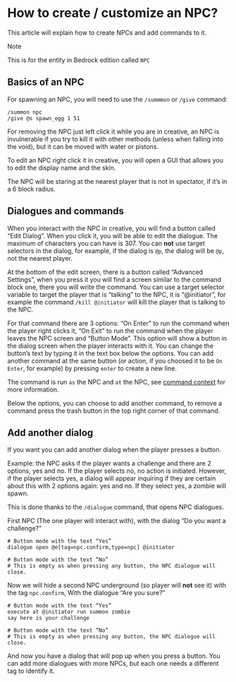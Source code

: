 # How to create / customize an NPC?
This article will explain how to create NPCs and add commands to it.

> [!NOTE]
> This is for the entity in Bedrock edition called `NPC`

## Basics of an NPC

For spawning an NPC, you will need to use the `/summmon` or `/give` command:

    /summon npc
    /give @s spawn_egg 1 51

For removing the NPC just left click it while you are in creative, an NPC is invulnerable if you try to kill it with other methods (unless when falling into the void), but it can be moved with water or pistons.

To edit an NPC right click it in creative, you will open a GUI that allows you to edit the display name and the skin.

The NPC will be staring at the nearest player that is not in spectator, if it’s in a 6 block radius.

## Dialogues and commands

When you interact with the NPC in creative, you will find a button called “Edit Dialog”. When you click it, you will be able to edit the dialogue. The maximum of characters you can have is 307.
You can **not** use target selectors in the dialog, for example, if the dialog is `@p`, the dialog will be `@p`, not the nearest player.

At the bottom of the edit screen, there is a button called “Advanced Settings”, when you press it you will find a screen similar to the command block one, there you will write the command.
You can use a target selector variable to target the player that is “talking” to the NPC, it is “@initiator”, for example the command `/kill @initiator` will kill the player that is talking to the NPC.

For that command there are 3 options: “On Enter” to run the command when the player right clicks it, “On Exit” to run the command when the player leaves the NPC screen and “Button Mode”. 
This option will show a button in the dialog screen when the player interacts with it. You can change the button’s text by typing it in the text box below the options.
You can add another command at the same button (or action, if you choosed it to be `On Enter`, for example) by pressing `enter` to create a new line.

The command is run `as` the NPC and `at` the NPC, see [command context](wiki/questions/commandcontext) for more information.

Below the options, you can choose to add another command, to remove a command press the trash button in the top right corner of that command.

## Add another dialog
If you want you can add another dialog when the player presses a button.

Example: the NPC asks if the player wants a challenge and there are 2 options, yes and no. If the player selects no, no action is initiated. However, if the player selects yes, a dialog will appear inquiring if they are certain about this with 2 options again: yes and no. If they select yes, a zombie will spawn.

This is done thanks to the `/dialogue` command, that opens NPC dialogues.

First NPC (The one player will interact with), with the dialog “Do you want a challenge?”

    # Button mode with the text “Yes”
    dialogue open @e[tag=npc.confirm,type=npc] @initiator
    
    # Button mode with the text “No”
    # This is empty as when pressing any button, the NPC dialogue will close.

Now we will hide a second NPC underground (so player will **not** see it)  with the tag `npc.confirm`, With the dialogue “Are you sure?”

    # Button mode with the text “Yes”
    execute at @initiator run summon zombie
    say here is your challenge

    # Button mode with the text “No”
    # This is empty as when pressing any button, the NPC dialogue will close.

And now you have a dialog that will pop up when you press a button. You can add more dialogues with more NPCs, but each one needs a different tag to identify it.
